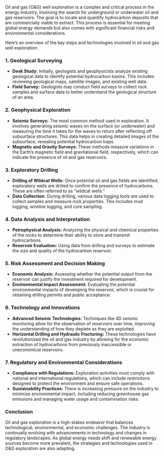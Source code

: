Oil and gas (O&G) well exploration is a complex and critical process in the energy industry, involving the search for underground or underwater oil and gas reservoirs. The goal is to locate and quantify hydrocarbon deposits that are commercially viable to extract. This process is essential for meeting global energy demands but also comes with significant financial risks and environmental considerations.

Here’s an overview of the key steps and technologies involved in oil and gas well exploration: 

### 1. **Geological Surveying** 

- **Desk Study:** Initially, geologists and geophysicists analyze existing geological data to identify potential hydrocarbon basins. This includes reviewing geological maps, satellite images, and existing well data. 
- **Field Survey:** Geologists may conduct field surveys to collect rock samples and surface data to better understand the geological structure of an area. 

### 2. **Geophysical Exploration** 
- **Seismic Surveys:** The most common method used in exploration. It involves generating seismic waves on the surface (or underwater) and measuring the time it takes for the waves to return after reflecting off subsurface structures. This data helps in creating detailed images of the subsurface, revealing potential hydrocarbon traps. 
- **Magnetic and Gravity Surveys:** These methods measure variations in the Earth’s magnetic field and gravitational field, respectively, which can indicate the presence of oil and gas reservoirs. 

### 3. **Exploratory Drilling** 
- **Drilling of Wildcat Wells:** Once potential oil and gas fields are identified, exploratory wells are drilled to confirm the presence of hydrocarbons. These are often referred to as "wildcat wells." 
- **Data Collection:** During drilling, various data logging tools are used to collect samples and measure rock properties. This includes mud logging, wireline logging, and core sampling. 

### 4. **Data Analysis and Interpretation** 
- **Petrophysical Analysis:** Analyzing the physical and chemical properties of the rocks to determine their ability to store and transmit hydrocarbons. 
- **Reservoir Evaluation:** Using data from drilling and surveys to estimate the size and quality of the hydrocarbon reservoir. 

### 5. **Risk Assessment and Decision Making** 
- **Economic Analysis:** Assessing whether the potential output from the reservoir can justify the investment required for development.
- **Environmental Impact Assessment:** Evaluating the potential environmental impacts of developing the reservoir, which is crucial for obtaining drilling permits and public acceptance. 

### 6. **Technology and Innovations** 
- **Advanced Seismic Technologies:** Techniques like 4D seismic monitoring allow for the observation of reservoirs over time, improving the understanding of how they deplete as they are exploited. 
- **Horizontal Drilling and Hydraulic Fracturing:** These technologies have revolutionized the oil and gas industry by allowing for the economic extraction of hydrocarbons from previously inaccessible or uneconomical reservoirs. 

### 7. **Regulatory and Environmental Considerations** 
- **Compliance with Regulations:** Exploration activities must comply with national and international regulations, which can include restrictions designed to protect the environment and ensure safe operations. 
- **Sustainability Practices:** There is increasing pressure on the industry to minimize environmental impact, including reducing greenhouse gas emissions and managing water usage and contamination risks. 
  
### Conclusion 
Oil and gas exploration is a high-stakes endeavor that balances technological, environmental, and economic challenges. The industry is continually evolving with advancements in technology and changes in regulatory landscapes. As global energy needs shift and renewable energy sources become more prevalent, the strategies and technologies used in O&G exploration are also adapting.